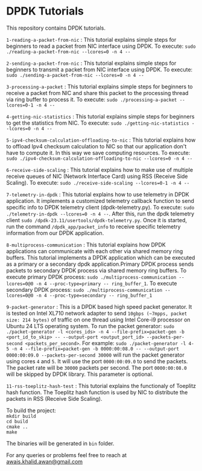 # DPDK Tutorials
This repository contains DPDK tutorials.

`1-reading-a-packet-from-nic` : This tutorial explains simple steps for beginners to read a packet from NIC interface using DPDK. To execute: `sudo ./reading-a-packet-from-nic --lcores=0 -n 4 --`

`2-sending-a-packet-from-nic` : This tutorial explains simple steps for beginners to transmit a packet from NIC interface using DPDK. To execute: `sudo ./sending-a-packet-from-nic --lcores=0 -n 4 --`

`3-processing-a-packet` : This tutorial explains simple steps for beginners to receive a packet from NIC and share this packet to the processing thread via ring buffer to process it. To execute: `sudo ./processing-a-packet --lcores=0-1 -n 4 --`

`4-getting-nic-statistics` : This tutorial explains simple steps for beginners to get the statistics from NIC. To execute: `sudo ./getting-nic-statistics --lcores=0 -n 4 --`

`5-ipv4-checksum-calculation-offloading-to-nic` : This tutorial explains how to offload Ipv4 checksum calculation to NIC so that our application don't have to compute it. In this way we save computing resources. To execute: `sudo ./ipv4-checksum-calculation-offloading-to-nic --lcores=0 -n 4 --`

`6-receive-side-scaling` : This tutorial explains how to make use of multiple receive queues of NIC (Network Interface Card) using RSS (Receive Side Scaling). To execute: `sudo ./receive-side-scaling --lcores=0-1 -n 4 --`

`7-telemetry-in-dpdk` : This tutorial explains how to use telemetry in DPDK application. It implements a customized telemetry callback function to send specific info to DPDK telemetry client (dpdk-telemetry.py). To execute: `sudo ./telemetry-in-dpdk --lcores=0 -n 4 --`. After this, run the dpdk telemetry client `sudo /dpdk-23.11/usertools/dpdk-telemetry.py`. Once it is started, run the command `/dpdk_app/packet_info` to receive specific telemetry information from our DPDK application.

`8-multiprocess-communication` : This tutorial explains how DPDK applications can communicate with each other via shared memory ring buffers. This tutorial implements a DPDK application which can be executed as a primary or a secondary dpdk application.Primary DPDK process sends packets to secondary DPDK process via shared memory ring buffers. To execute primary DPDK process: `sudo ./multiprocess-communication --lcores=0@0 -n 4 --proc-type=primary -- ring_buffer_1`. To execute secondary DPDK process: `sudo ./multiprocess-communication --lcores=0@0 -n 4 --proc-type=secondary -- ring_buffer_1`

`9-packet-generator` : This is a DPDK based high speed packet generator. It is tested on Intel XL710 network adapter to send `10gbps (~7mpps, packet size: 214 bytes)` of traffic on one thread using Intel Core-i9 processor on Ubuntu 24 LTS operating system. To run the packet generator: `sudo ./packet-generator -l <cores_ids> -n 4 --file-prefix=packet-gen -b <port_id_to_skip> -- --output-port <output_port_id> --packets-per-second <packets_per_second>`. For example: `sudo ./packet-generator -l 4-5 -n 4 --file-prefix=packet-gen -b 0000:00:08.0 -- --output-port 0000:00:09.0 --packets-per-second 30000` will run the packet generator using cores `4` and `5`. It will use the port `0000:00:09.0` to send the packets. The packet rate will be `30000` packets per second. The port `0000:00:08.0` will be skipped by DPDK library. This parameter is optional.

`11-rss-toeplitz-hash-test` : This tutorial explains the functionaly of Toeplitz hash function. The Toeplitz hash function is used by NIC to distribute the packets in RSS (Receive Side Scaling).

To build the project: <br />
`mkdir build` <br />
`cd build` <br />
`cmake ..` <br />
`make` <br />

The binaries will be generated in `bin` folder.

For any queries or problems feel free to reach at awais.khalid.awan@gmail.com